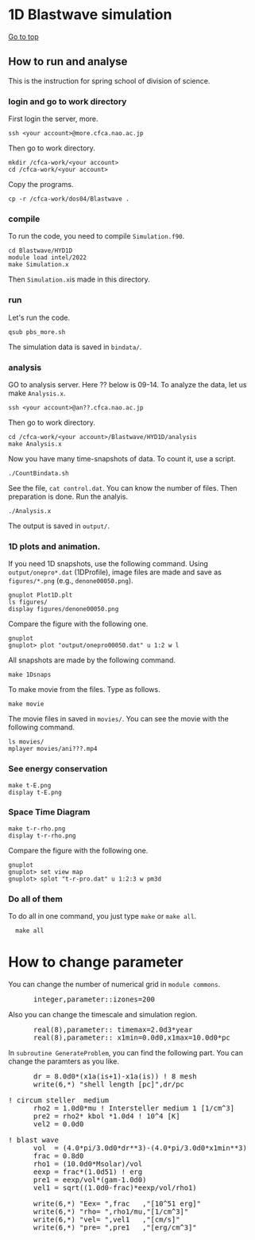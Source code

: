 # 1D Blastwave simulation

[Go to top](../README.md)  

## How to run and analyse

This is the instruction for spring school of division of science.

### login and go to work directory 
First login the server, more.

    ssh <your account>@more.cfca.nao.ac.jp
    
Then go to work directory.

    mkdir /cfca-work/<your account>
    cd /cfca-work/<your account>

Copy the programs.
    
    cp -r /cfca-work/dos04/Blastwave .
   
### compile 
To run the code, you need to compile `Simulation.f90`.
    
    cd Blastwave/HYD1D
    module load intel/2022
    make Simulation.x
    
Then `Simulation.x`is made in this directory.

### run
Let's run the code.
    
    qsub pbs_more.sh
    
The simulation data is saved in `bindata/`.

### analysis
GO to analysis server. Here ?? below is 09-14. To analyze the data, let us make `Analysis.x`.
    
    ssh <your account>@an??.cfca.nao.ac.jp

Then go to work directory.
    
    cd /cfca-work/<your account>/Blastwave/HYD1D/analysis
    make Analysis.x
    
Now you have many time-snapshots of data. To count it, use a script.
    
    ./CountBindata.sh
   
See the file, `cat control.dat`. You can know the number of files.
Then preparation is done. Run the analyis.
    
    ./Analysis.x
    
The output is saved in `output/`.
### 1D plots and animation.
If you need 1D snapshots, use the following command. Using `output/onepro*.dat` (1DProfile), image files are made and save as `figures/*.png` (e.g., `denone00050.png`).
    
    gnuplot Plot1D.plt
    ls figures/
    display figures/denone00050.png

Compare the figure with the following one.

    gnuplot
    gnuplot> plot "output/onepro00050.dat" u 1:2 w l
    
    
All snapshots are made by the following command. 
    
    make 1Dsnaps
   
To make movie from the files. Type as follows.

    make movie
   
The movie files in saved in `movies/`. You can see the movie with the following command.

    ls movies/
    mplayer movies/ani???.mp4
   
### See energy conservation

    make t-E.png
    display t-E.png
    
### Space Time Diagram

    make t-r-rho.png
    display t-r-rho.png
    
Compare the figure with the following one.

    gnuplot
    gnuplot> set view map
    gnuplot> splot "t-r-pro.dat" u 1:2:3 w pm3d
    
### Do all of them
To do all in one command, you just type `make` or `make all`.
   
      make all
      
# How to change parameter
You can change the number of numerical grid in  `module commons`.
<pre>
      integer,parameter::izones=200
</pre>
Also you can change the timescale and simulation region.
<pre>
      real(8),parameter:: timemax=2.0d3*year
      real(8),parameter:: x1min=0.0d0,x1max=10.0d0*pc
</pre>
In `subroutine GenerateProblem`, you can find the following part.
You can change the paramters as you like.

<pre>
      dr = 8.0d0*(x1a(is+1)-x1a(is)) ! 8 mesh
      write(6,*) "shell length [pc]",dr/pc

! circum steller  medium
      rho2 = 1.0d0*mu ! Intersteller medium 1 [1/cm^3]
      pre2 = rho2* kbol *1.0d4 ! 10^4 [K]
      vel2 = 0.0d0

! blast wave
      vol  = (4.0*pi/3.0d0*dr**3)-(4.0*pi/3.0d0*x1min**3)
      frac = 0.8d0
      rho1 = (10.0d0*Msolar)/vol
      eexp = frac*(1.0d51) ! erg
      pre1 = eexp/vol*(gam-1.0d0)  
      vel1 = sqrt((1.0d0-frac)*eexp/vol/rho1)

      write(6,*) "Eex= ",frac   ,"[10^51 erg]"
      write(6,*) "rho= ",rho1/mu,"[1/cm^3]"
      write(6,*) "vel= ",vel1   ,"[cm/s]"
      write(6,*) "pre= ",pre1   ,"[erg/cm^3]"
</pre>
